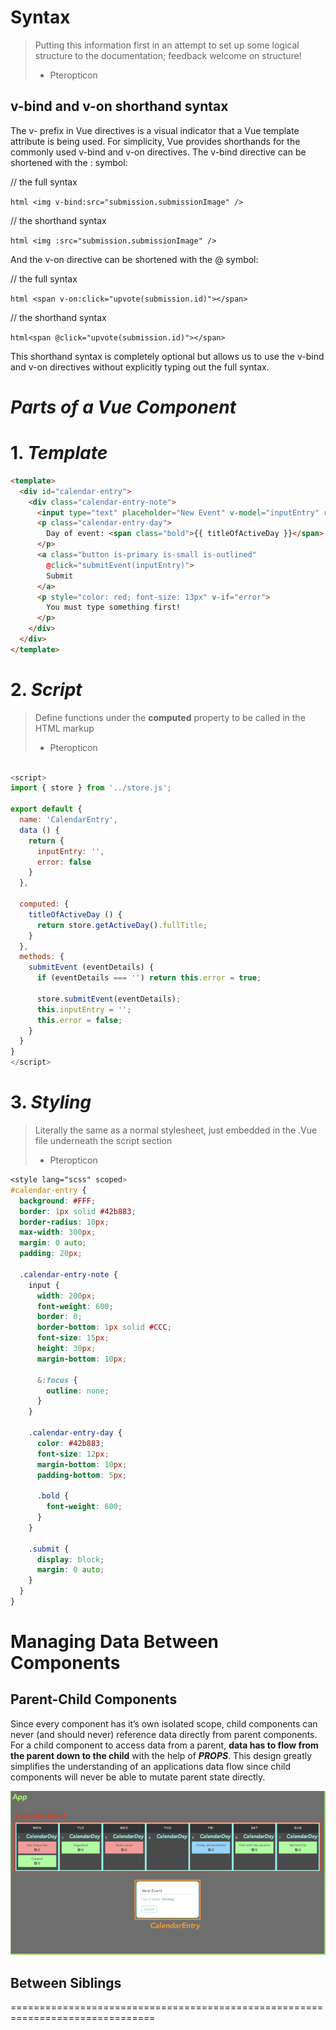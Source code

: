# **Syntax**

> Putting this information first in an attempt to set up some logical structure to the documentation; feedback welcome on structure!
> - Pteropticon

## v-bind and v-on shorthand syntax

The v- prefix in Vue directives is a visual indicator that a Vue template attribute is being used. For
simplicity, Vue provides shorthands for the commonly used v-bind and v-on directives.
The v-bind directive can be shortened with the : symbol:

// the full syntax

```html <img v-bind:src="submission.submissionImage" />```

// the shorthand syntax

```html <img :src="submission.submissionImage" /> ```

And the v-on directive can be shortened with the @ symbol:

// the full syntax

```html <span v-on:click="upvote(submission.id)"></span> ```

// the shorthand syntax

```html<span @click="upvote(submission.id)"></span>```

This shorthand syntax is completely optional but allows us to use the v-bind and v-on directives
without explicitly typing out the full syntax.



# __*Parts of a Vue Component*__

# 1. *Template*

```html
<template>
  <div id="calendar-entry">
    <div class="calendar-entry-note">
      <input type="text" placeholder="New Event" v-model="inputEntry" required />
      <p class="calendar-entry-day">
        Day of event: <span class="bold">{{ titleOfActiveDay }}</span>
      </p>
      <a class="button is-primary is-small is-outlined"
        @click="submitEvent(inputEntry)">
        Submit
      </a>
      <p style="color: red; font-size: 13px" v-if="error">
        You must type something first!
      </p>
    </div>
  </div>
</template> 
```


# 2. *Script*

> Define functions under the **computed** property to be called in the HTML markup
> - Pteropticon
```javascript

<script>
import { store } from '../store.js';

export default {
  name: 'CalendarEntry',
  data () {
    return {
      inputEntry: '',
      error: false
    }
  },
  
  computed: {
    titleOfActiveDay () {
      return store.getActiveDay().fullTitle;
    }
  },
  methods: {
    submitEvent (eventDetails) {
      if (eventDetails === '') return this.error = true;

      store.submitEvent(eventDetails);
      this.inputEntry = '';
      this.error = false;
    }
  }
}
</script>

```



# 3. *Styling*

> Literally the same as a normal stylesheet, just embedded in the .Vue file underneath the script section
> - Pteropticon

```css
<style lang="scss" scoped>
#calendar-entry {
  background: #FFF;
  border: 1px solid #42b883;
  border-radius: 10px;
  max-width: 300px;
  margin: 0 auto;
  padding: 20px;

  .calendar-entry-note {
    input {
      width: 200px;
      font-weight: 600;
      border: 0;
      border-bottom: 1px solid #CCC;
      font-size: 15px;
      height: 30px;
      margin-bottom: 10px;

      &:focus {
        outline: none;
      }
    }

    .calendar-entry-day {
      color: #42b883;
      font-size: 12px;
      margin-bottom: 10px;
      padding-bottom: 5px;

      .bold {
        font-weight: 600;
      }
    }

    .submit {
      display: block;
      margin: 0 auto;
    }
  }
}

```



# Managing Data Between Components


## Parent-Child Components

Since every component has it’s own isolated scope, child components can never (and should never)
reference data directly from parent components. For a child component to access data from a parent,
**data has to flow from the parent down to the child** with the help of ***PROPS***. This design greatly
simplifies the understanding of an applications data flow since child components will never be able
to mutate parent state directly.

![Components](public\assets\images\documentation\vue-components.png)

## Between Siblings

===============================================================================

